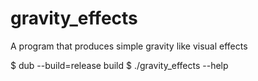 # gravity_effects
A program that produces simple gravity like visual effects

$ dub --build=release build
$ ./gravity_effects --help

